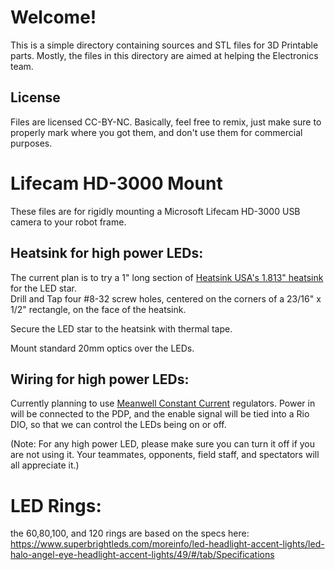 # Welcome!
This is a simple directory containing sources and STL files for 3D Printable parts.  Mostly, the files in this directory are aimed at helping the Electronics team.

## License
Files are licensed CC-BY-NC.  Basically, feel free to remix, just make sure to properly mark where you got them, and don't use them for commercial purposes.

# Lifecam HD-3000 Mount
These files are for rigidly mounting a Microsoft Lifecam HD-3000 USB camera to your robot frame.  

## Heatsink for high power LEDs:
The current plan is to try a 1" long section of [Heatsink USA's 1.813" heatsink](http://www.heatsinkusa.com/1-813/) for the LED star.  
Drill and Tap four #8-32 screw holes, centered on the corners of a 23/16" x 1/2" rectangle, on the face of the heatsink. 

Secure the LED star to the heatsink with thermal tape.

Mount standard 20mm optics over the LEDs. 

## Wiring for high power LEDs:
Currently planning to use [Meanwell Constant Current](http://www.ledsupply.com/led-drivers/mean-well-ldb-l-series-cc-buck-boost-mode) regulators.  Power in will be connected to the PDP, and the enable signal will be tied into a Rio DIO, so that we can control the LEDs being on or off.

(Note:  For any high power LED, please make sure you can turn it off if you are not using it.  Your teammates, opponents, field staff, and spectators will all appreciate it.)

# LED Rings:
the 60,80,100, and 120 rings are based on the specs here:
https://www.superbrightleds.com/moreinfo/led-headlight-accent-lights/led-halo-angel-eye-headlight-accent-lights/49/#/tab/Specifications

